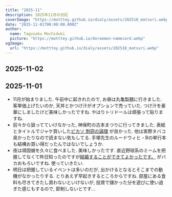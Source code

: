 ```yaml
---
title: "2025-11"
description: 2025年11月の日記
coverImage: "https://motttey.github.io/dialy/assets/202510_matsuri.webp"
date: "2025-11-01T00:00:00.000Z"
author:
  name: Tagosaku Mochiduki
  picture: "https://motttey.github.io/doraemon-namecard.webp"
ogImage:
  url: "https://motttey.github.io/dialy/assets/202510_matsuri.webp"
---
```


## 2025-11-02

## 2025-11-01
- 11月が始まりました. 午前中に起きれたので, お昼は丸亀製麺に行きました. 客単価上げたいのか, 天丼とかつけ汁がオプションで売っていた. つけ汁を豪華にしましたけど美味しかったですね. やはりトリドールは頑張って貼りますね.
- 前々から狙ってていけなかった, 神保町の古本まつりに行ってきました. 表紙とタイトルでジャケ買いした[ピカソ 剽窃の論理](https://www.amazon.co.jp/dp/448008178X) が良かった. 他は実際タバコ臭かったりなので読まない気もしてる. 手塚先生のルードウィヒ・Bの単行本も結構お買い得だったんではないでしょうか. 
- 夜は頑固蛸を久々に食べました. 美味しかったです. 直近野球系のミームを把握してなくて昨日知ったのですが[結婚することができてよかったです。](https://x.com/TigersDreamlink/status/1479619444356038658) がバカおもろいですね. 使っていきたい.
- 明日は把握しているイベントは多いのだが, 出かけるとなるとそこまでの動機がなかったりする. とりあえず早起きするところからですね. 部屋にある食料も尽きてきたし買わないといけないが, 投資で儲かった分を遊びに使い過ぎた感じもするので, 節制しないとです...
